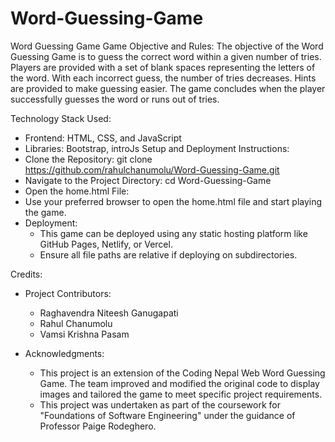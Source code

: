 # Word-Guessing-Game
Word Guessing Game
Game Objective and Rules:
The objective of the Word Guessing Game is to guess the correct word within a given number of tries. Players are provided with a set of blank spaces representing the letters of the word. With each incorrect guess, the number of tries decreases. Hints are provided to make guessing easier. The game concludes when the player successfully guesses the word or runs out of tries.

Technology Stack Used:
* Frontend: HTML, CSS, and JavaScript
* Libraries: Bootstrap, introJs
Setup and Deployment Instructions:
* Clone the Repository: git clone https://github.com/rahulchanumolu/Word-Guessing-Game.git
* Navigate to the Project Directory: cd Word-Guessing-Game 
* Open the home.html File:
* Use your preferred browser to open the home.html file and start playing the game.
* Deployment:
    * This game can be deployed using any static hosting platform like GitHub Pages, Netlify, or Vercel.
    * Ensure all file paths are relative if deploying on subdirectories.
    

Credits:
* Project Contributors:
    * Raghavendra Niteesh Ganugapati
    * Rahul Chanumolu
    * Vamsi Krishna Pasam

* Acknowledgments:
    * This project is an extension of the Coding Nepal Web Word Guessing Game. The team improved and modified the original code to display images and tailored the game to meet specific project requirements.
    * This project was undertaken as part of the coursework for "Foundations of Software Engineering" under the guidance of Professor Paige Rodeghero.

